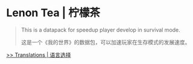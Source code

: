 # Lenon Tea | 柠檬茶

> This is a <MINECRAFT> datapack for speedup player develop in survival mode.
> 
> 这是一个《我的世界》的数据包，可以加速玩家在生存模式的发展速度。

[>> Translations | 语言选择](translations.md)
